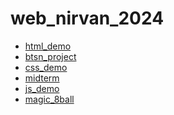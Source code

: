 # web_nirvan_2024


<ul>
  <li> <a href="html_demo" target="_blank">html_demo</a></li>
  <li> <a href="btsn_project" target="_blank">btsn_project</a> </li> 
  <li> <a href="css_demo" target="_blank">css_demo</a> </li> 
  <li> <a href="midterm" target="_blank">midterm</a> </li> 
  <li> <a href="js_demo" target="_blank">js_demo</a> </li> 
  <li> <a href="magic_8ball" target="_blank">magic_8ball</a> </li> 
</ul>
